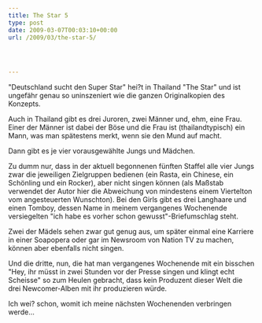 ```yaml
---
title: The Star 5
type: post
date: 2009-03-07T00:03:10+00:00
url: /2009/03/the-star-5/




---
```

"Deutschland sucht den Super Star" hei?t in Thailand "The Star" und ist ungefähr genau so uninszeniert wie die ganzen Originalkopien des Konzepts.

Auch in Thailand gibt es drei Juroren, zwei Männer und, ehm, eine Frau. Einer der Männer ist dabei der Böse und die Frau ist (thailandtypisch) ein Mann, was man spätestens merkt, wenn sie den Mund auf macht.

Dann gibt es je vier vorausgewählte Jungs und Mädchen.

Zu dumm nur, dass in der aktuell begonnenen fünften Staffel alle vier Jungs zwar die jeweiligen Zielgruppen bedienen (ein Rasta, ein Chinese, ein Schönling und ein Rocker), aber nicht singen können (als Maßstab verwendet der Autor hier die Abweichung von mindestens einem Viertelton vom angesteuerten Wunschton). Bei den Girls gibt es drei Langhaare und einen Tomboy, dessen Name in meinem vergangenes Wochenende versiegelten "ich habe es vorher schon gewusst"-Briefumschlag steht.

Zwei der Mädels sehen zwar gut genug aus, um später einmal eine Karriere in einer Soapopera oder gar im Newsroom von Nation TV zu machen, können aber ebenfalls nicht singen.

Und die dritte, nun, die hat man vergangenes Wochenende mit ein bisschen "Hey, ihr müsst in zwei Stunden vor der Presse singen und klingt echt Scheisse" so zum Heulen gebracht, dass kein Produzent dieser Welt die drei Newcomer-Alben mit ihr produzieren würde.

Ich wei? schon, womit ich meine nächsten Wochenenden verbringen werde...
